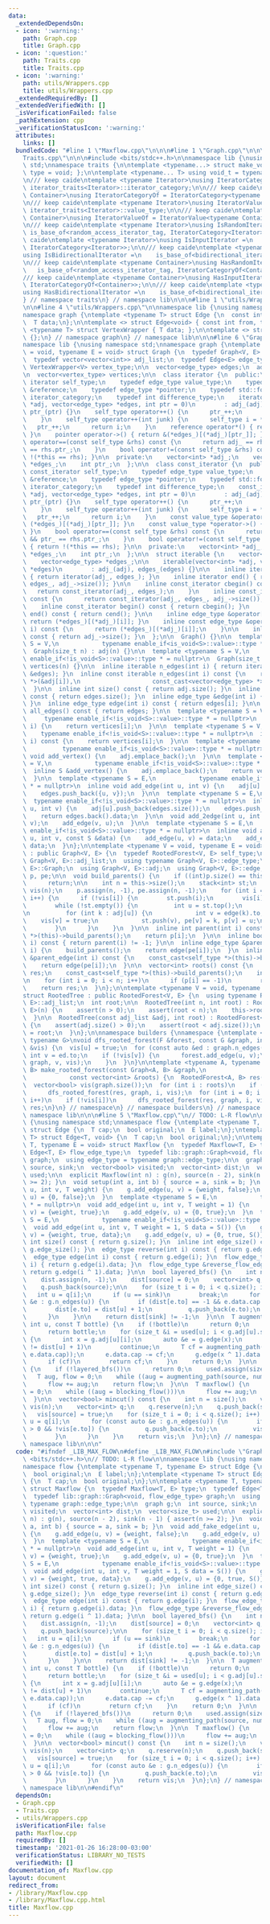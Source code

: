 ```yaml
---
data:
  _extendedDependsOn:
  - icon: ':warning:'
    path: Graph.cpp
    title: Graph.cpp
  - icon: ':question:'
    path: Traits.cpp
    title: Traits.cpp
  - icon: ':warning:'
    path: utils/Wrappers.cpp
    title: utils/Wrappers.cpp
  _extendedRequiredBy: []
  _extendedVerifiedWith: []
  _isVerificationFailed: false
  _pathExtension: cpp
  _verificationStatusIcon: ':warning:'
  attributes:
    links: []
  bundledCode: "#line 1 \"Maxflow.cpp\"\n\n\n#line 1 \"Graph.cpp\"\n\n\n#line 1 \"\
    Traits.cpp\"\n\n\n#include <bits/stdc++.h>\n\nnamespace lib {\nusing namespace\
    \ std;\nnamespace traits {\n\ntemplate <typename...> struct make_void { using\
    \ type = void; };\n\ntemplate <typename... T> using void_t = typename make_void<T...>::type;\n\
    \n/// keep caide\ntemplate <typename Iterator>\nusing IteratorCategory = typename\
    \ iterator_traits<Iterator>::iterator_category;\n\n/// keep caide\ntemplate <typename\
    \ Container>\nusing IteratorCategoryOf = IteratorCategory<typename Container::iterator>;\n\
    \n/// keep caide\ntemplate <typename Iterator>\nusing IteratorValue = typename\
    \ iterator_traits<Iterator>::value_type;\n\n/// keep caide\ntemplate <typename\
    \ Container>\nusing IteratorValueOf = IteratorValue<typename Container::iterator>;\n\
    \n/// keep caide\ntemplate <typename Iterator>\nusing IsRandomIterator =\n   \
    \ is_base_of<random_access_iterator_tag, IteratorCategory<Iterator>>;\n\n/// keep\
    \ caide\ntemplate <typename Iterator>\nusing IsInputIterator =\n    is_base_of<input_iterator_tag,\
    \ IteratorCategory<Iterator>>;\n\n/// keep caide\ntemplate <typename Iterator>\n\
    using IsBidirectionalIterator =\n    is_base_of<bidirectional_iterator_tag, IteratorCategory<Iterator>>;\n\
    \n/// keep caide\ntemplate <typename Container>\nusing HasRandomIterator =\n \
    \   is_base_of<random_access_iterator_tag, IteratorCategoryOf<Container>>;\n\n\
    /// keep caide\ntemplate <typename Container>\nusing HasInputIterator =\n    is_base_of<input_iterator_tag,\
    \ IteratorCategoryOf<Container>>;\n\n/// keep caide\ntemplate <typename Container>\n\
    using HasBidirectionalIterator =\n    is_base_of<bidirectional_iterator_tag, IteratorCategoryOf<Container>>;\n\
    } // namespace traits\n} // namespace lib\n\n\n#line 1 \"utils/Wrappers.cpp\"\n\
    \n\n#line 4 \"utils/Wrappers.cpp\"\n\nnamespace lib {\nusing namespace std;\n\
    namespace graph {\ntemplate <typename T> struct Edge {\n  const int from, to;\n\
    \  T data;\n};\n\ntemplate <> struct Edge<void> { const int from, to; };\n\ntemplate\
    \ <typename T> struct VertexWrapper { T data; };\n\ntemplate <> struct VertexWrapper<void>\
    \ {};\n} // namespace graph\n} // namespace lib\n\n\n#line 6 \"Graph.cpp\"\n\n\
    namespace lib {\nusing namespace std;\nnamespace graph {\ntemplate <typename V\
    \ = void, typename E = void> struct Graph {\n  typedef Graph<V, E> self_type;\n\
    \  typedef vector<vector<int>> adj_list;\n  typedef Edge<E> edge_type;\n  typedef\
    \ VertexWrapper<V> vertex_type;\n\n  vector<edge_type> edges;\n  adj_list adj;\n\
    \n  vector<vertex_type> vertices;\n\n  class iterator {\n  public:\n    typedef\
    \ iterator self_type;\n    typedef edge_type value_type;\n    typedef edge_type\
    \ &reference;\n    typedef edge_type *pointer;\n    typedef std::forward_iterator_tag\
    \ iterator_category;\n    typedef int difference_type;\n    iterator(vector<int>\
    \ *adj, vector<edge_type> *edges, int ptr = 0)\n        : adj_(adj), edges_(edges),\
    \ ptr_(ptr) {}\n    self_type operator++() {\n      ptr_++;\n      return *this;\n\
    \    }\n    self_type operator++(int junk) {\n      self_type i = *this;\n   \
    \   ptr_++;\n      return i;\n    }\n    reference operator*() { return (*edges_)[(*adj_)[ptr_]];\
    \ }\n    pointer operator->() { return &(*edges_)[(*adj_)[ptr_]]; }\n    bool\
    \ operator==(const self_type &rhs) const {\n      return adj_ == rhs.adj_ && ptr_\
    \ == rhs.ptr_;\n    }\n    bool operator!=(const self_type &rhs) const { return\
    \ !(*this == rhs); }\n\n  private:\n    vector<int> *adj_;\n    vector<edge_type>\
    \ *edges_;\n    int ptr_;\n  };\n\n  class const_iterator {\n  public:\n    typedef\
    \ const_iterator self_type;\n    typedef edge_type value_type;\n    typedef edge_type\
    \ &reference;\n    typedef edge_type *pointer;\n    typedef std::forward_iterator_tag\
    \ iterator_category;\n    typedef int difference_type;\n    const_iterator(vector<int>\
    \ *adj, vector<edge_type> *edges, int ptr = 0)\n        : adj_(adj), edges_(edges),\
    \ ptr_(ptr) {}\n    self_type operator++() {\n      ptr_++;\n      return *this;\n\
    \    }\n    self_type operator++(int junk) {\n      self_type i = *this;\n   \
    \   ptr_++;\n      return i;\n    }\n    const value_type &operator*() { return\
    \ (*edges_)[(*adj_)[ptr_]]; }\n    const value_type *operator->() { return &(*edges_)[(*adj_)[ptr_]];\
    \ }\n    bool operator==(const self_type &rhs) const {\n      return adj_ == rhs.adj_\
    \ && ptr_ == rhs.ptr_;\n    }\n    bool operator!=(const self_type &rhs) const\
    \ { return !(*this == rhs); }\n\n  private:\n    vector<int> *adj_;\n    vector<edge_type>\
    \ *edges_;\n    int ptr_;\n  };\n\n  struct iterable {\n    vector<int> *adj_;\n\
    \    vector<edge_type> *edges_;\n\n    iterable(vector<int> *adj, vector<edge_type>\
    \ *edges)\n        : adj_(adj), edges_(edges) {}\n\n    inline iterator begin()\
    \ { return iterator(adj_, edges_); }\n    inline iterator end() { return iterator(adj_,\
    \ edges_, adj_->size()); }\n\n    inline const_iterator cbegin() const {\n   \
    \   return const_iterator(adj_, edges_);\n    }\n    inline const_iterator cend()\
    \ const {\n      return const_iterator(adj_, edges_, adj_->size());\n    }\n\n\
    \    inline const_iterator begin() const { return cbegin(); }\n    inline const_iterator\
    \ end() const { return cend(); }\n\n    inline edge_type &operator[](int i) {\
    \ return (*edges_)[(*adj_)[i]]; }\n    inline const edge_type &operator[](int\
    \ i) const {\n      return (*edges_)[(*adj_)[i]];\n    }\n\n    inline int size()\
    \ const { return adj_->size(); }\n  };\n\n  Graph() {}\n\n  template <typename\
    \ S = V,\n            typename enable_if<is_void<S>::value>::type * = nullptr>\n\
    \  Graph(size_t n) : adj(n) {}\n\n  template <typename S = V,\n            typename\
    \ enable_if<!is_void<S>::value>::type * = nullptr>\n  Graph(size_t n) : adj(n),\
    \ vertices(n) {}\n\n  inline iterable n_edges(int i) { return iterable(&adj[i],\
    \ &edges); }\n  inline const iterable n_edges(int i) const {\n    return iterable(const_cast<vector<int>\
    \ *>(&adj[i]),\n                    const_cast<vector<edge_type> *>(&edges));\n\
    \  }\n\n  inline int size() const { return adj.size(); }\n  inline int edge_size()\
    \ const { return edges.size(); }\n  inline edge_type &edge(int i) { return edges[i];\
    \ }\n  inline edge_type edge(int i) const { return edges[i]; }\n\n  inline vector<edge_type>\
    \ all_edges() const { return edges; }\n\n  template <typename S = V,\n       \
    \     typename enable_if<!is_void<S>::value>::type * = nullptr>\n  inline S &vertex(int\
    \ i) {\n    return vertices[i];\n  }\n\n  template <typename S = V,\n        \
    \    typename enable_if<!is_void<S>::value>::type * = nullptr>\n  inline V vertex(int\
    \ i) const {\n    return vertices[i];\n  }\n\n  template <typename S = V,\n  \
    \          typename enable_if<is_void<S>::value>::type * = nullptr>\n  inline\
    \ void add_vertex() {\n    adj.emplace_back();\n  }\n\n  template <typename S\
    \ = V,\n            typename enable_if<!is_void<S>::value>::type * = nullptr>\n\
    \  inline S &add_vertex() {\n    adj.emplace_back();\n    return vertices.emplace_back().data;\n\
    \  }\n\n  template <typename S = E,\n            typename enable_if<is_void<S>::value>::type\
    \ * = nullptr>\n  inline void add_edge(int u, int v) {\n    adj[u].push_back(edges.size());\n\
    \    edges.push_back({u, v});\n  }\n\n  template <typename S = E,\n          \
    \  typename enable_if<!is_void<S>::value>::type * = nullptr>\n  inline S &add_edge(int\
    \ u, int v) {\n    adj[u].push_back(edges.size());\n    edges.push_back({u, v});\n\
    \    return edges.back().data;\n  }\n\n  void add_2edge(int u, int v) {\n    add_edge(u,\
    \ v);\n    add_edge(v, u);\n  }\n\n  template <typename S = E,\n            typename\
    \ enable_if<!is_void<S>::value>::type * = nullptr>\n  inline void add_2edge(int\
    \ u, int v, const S &data) {\n    add_edge(u, v) = data;\n    add_edge(v, u) =\
    \ data;\n  }\n};\n\ntemplate <typename V = void, typename E = void>\nstruct RootedForest\
    \ : public Graph<V, E> {\n  typedef RootedForest<V, E> self_type;\n  using typename\
    \ Graph<V, E>::adj_list;\n  using typename Graph<V, E>::edge_type;\n  using Graph<V,\
    \ E>::Graph;\n  using Graph<V, E>::adj;\n  using Graph<V, E>::edge;\n  vector<int>\
    \ p, pe;\n\n  void build_parents() {\n    if ((int)p.size() == this->size())\n\
    \      return;\n\n    int n = this->size();\n    stack<int> st;\n    vector<bool>\
    \ vis(n);\n    p.assign(n, -1), pe.assign(n, -1);\n    for (int i = 0; i < n;\
    \ i++) {\n      if (!vis[i]) {\n        st.push(i);\n        vis[i] = true;\n\
    \        while (!st.empty()) {\n          int u = st.top();\n          st.pop();\n\
    \n          for (int k : adj[u]) {\n            int v = edge(k).to;\n        \
    \    vis[v] = true;\n            st.push(v), pe[v] = k, p[v] = u;\n          }\n\
    \        }\n      }\n    }\n  }\n\n  inline int parent(int i) const {\n    const_cast<self_type\
    \ *>(this)->build_parents();\n    return p[i];\n  }\n\n  inline bool is_root(int\
    \ i) const { return parent(i) != -1; }\n\n  inline edge_type &parent_edge(int\
    \ i) {\n    build_parents();\n    return edge(pe[i]);\n  }\n  inline edge_type\
    \ &parent_edge(int i) const {\n    const_cast<self_type *>(this)->build_parents();\n\
    \    return edge(pe[i]);\n  }\n\n  vector<int> roots() const {\n    vector<int>\
    \ res;\n    const_cast<self_type *>(this)->build_parents();\n    int n = this->size();\n\
    \n    for (int i = 0; i < n; i++)\n      if (p[i] == -1)\n        res.push_back(i);\n\
    \    return res;\n  }\n};\n\ntemplate <typename V = void, typename E = void>\n\
    struct RootedTree : public RootedForest<V, E> {\n  using typename RootedForest<V,\
    \ E>::adj_list;\n  int root;\n\n  RootedTree(int n, int root) : RootedForest<V,\
    \ E>(n) {\n    assert(n > 0);\n    assert(root < n);\n    this->root = root;\n\
    \  }\n\n  RootedTree(const adj_list &adj, int root) : RootedForest<V, E>(adj)\
    \ {\n    assert(adj.size() > 0);\n    assert(root < adj.size());\n    this->root\
    \ = root;\n  }\n};\n\nnamespace builders {\nnamespace {\ntemplate <typename F,\
    \ typename G>\nvoid dfs_rooted_forest(F &forest, const G &graph, int u, vector<bool>\
    \ &vis) {\n  vis[u] = true;\n  for (const auto &ed : graph.n_edges(u)) {\n   \
    \ int v = ed.to;\n    if (!vis[v]) {\n      forest.add_edge(u, v);\n      dfs_rooted_forest(forest,\
    \ graph, v, vis);\n    }\n  }\n}\n\ntemplate <typename A, typename B>\nRootedForest<A,\
    \ B> make_rooted_forest(const Graph<A, B> &graph,\n                          \
    \            const vector<int> &roots) {\n  RootedForest<A, B> res(graph.size());\n\
    \  vector<bool> vis(graph.size());\n  for (int i : roots)\n    if (!vis[i])\n\
    \      dfs_rooted_forest(res, graph, i, vis);\n  for (int i = 0; i < graph.size();\
    \ i++)\n    if (!vis[i])\n      dfs_rooted_forest(res, graph, i, vis);\n  return\
    \ res;\n}\n} // namespace\n} // namespace builders\n} // namespace graph\n} //\
    \ namespace lib\n\n\n#line 5 \"Maxflow.cpp\"\n// TODO: L-R flow\n\nnamespace lib\
    \ {\nusing namespace std;\nnamespace flow {\ntemplate <typename T, typename E>\
    \ struct Edge {\n  T cap;\n  bool original;\n  E label;\n};\ntemplate <typename\
    \ T> struct Edge<T, void> {\n  T cap;\n  bool original;\n};\n\ntemplate <typename\
    \ T, typename E = void> struct Maxflow {\n  typedef Maxflow<T, E> type;\n  typedef\
    \ Edge<T, E> flow_edge_type;\n  typedef lib::graph::Graph<void, flow_edge_type>\
    \ graph;\n  using edge_type = typename graph::edge_type;\n\n  graph g;\n  int\
    \ source, sink;\n  vector<bool> visited;\n  vector<int> dist;\n  vector<size_t>\
    \ used;\n\n  explicit Maxflow(int n) : g(n), source(n - 2), sink(n - 1) { assert(n\
    \ >= 2); }\n  void setup(int a, int b) { source = a, sink = b; }\n  void add_fake_edge(int\
    \ u, int v, T weight) {\n    g.add_edge(u, v) = {weight, false};\n    g.add_edge(v,\
    \ u) = {0, false};\n  }\n  template <typename S = E,\n            typename enable_if<is_void<S>::value>::type\
    \ * = nullptr>\n  void add_edge(int u, int v, T weight = 1) {\n    g.add_edge(u,\
    \ v) = {weight, true};\n    g.add_edge(v, u) = {0, true};\n  }\n  template <typename\
    \ S = E,\n            typename enable_if<!is_void<S>::value>::type * = nullptr>\n\
    \  void add_edge(int u, int v, T weight = 1, S data = S()) {\n    g.add_edge(u,\
    \ v) = {weight, true, data};\n    g.add_edge(v, u) = {0, true, S()};\n  }\n  inline\
    \ int size() const { return g.size(); }\n  inline int edge_size() const { return\
    \ g.edge_size(); }\n  edge_type reverse(int i) const { return g.edge(i ^ 1); }\n\
    \  edge_type edge(int i) const { return g.edge(i); }\n  flow_edge_type &flow_edge(int\
    \ i) { return g.edge(i).data; }\n  flow_edge_type &reverse_flow_edge(int i) {\
    \ return g.edge(i ^ 1).data; }\n\n  bool layered_bfs() {\n    int n = size();\n\
    \    dist.assign(n, -1);\n    dist[source] = 0;\n    vector<int> q;\n    q.reserve(n);\n\
    \    q.push_back(source);\n\n    for (size_t i = 0; i < q.size(); i++) {\n   \
    \   int u = q[i];\n      if (u == sink)\n        break;\n      for (const auto\
    \ &e : g.n_edges(u)) {\n        if (dist[e.to] == -1 && e.data.cap > 0) {\n  \
    \        dist[e.to] = dist[u] + 1;\n          q.push_back(e.to);\n        }\n\
    \      }\n    }\n\n    return dist[sink] != -1;\n  }\n\n  T augmenting_path(const\
    \ int u, const T bottle) {\n    if (!bottle)\n      return 0;\n    if (u == sink)\n\
    \      return bottle;\n    for (size_t &i = used[u]; i < g.adj[u].size(); i++)\
    \ {\n      int x = g.adj[u][i];\n      auto &e = g.edge(x);\n      if (dist[e.to]\
    \ != dist[u] + 1)\n        continue;\n      T cf = augmenting_path(e.to, min(bottle,\
    \ e.data.cap));\n      e.data.cap -= cf;\n      g.edge(x ^ 1).data.cap += cf;\n\
    \      if (cf)\n        return cf;\n    }\n    return 0;\n  }\n\n  T blocking_flow()\
    \ {\n    if (!layered_bfs())\n      return 0;\n    used.assign(size(), 0);\n \
    \   T aug, flow = 0;\n    while ((aug = augmenting_path(source, numeric_limits<T>::max())))\n\
    \      flow += aug;\n    return flow;\n  }\n\n  T maxflow() {\n    T aug, flow\
    \ = 0;\n    while ((aug = blocking_flow()))\n      flow += aug;\n    return flow;\n\
    \  }\n\n  vector<bool> mincut() const {\n    int n = size();\n    vector<bool>\
    \ vis(n);\n    vector<int> q;\n    q.reserve(n);\n    q.push_back(source);\n \
    \   vis[source] = true;\n    for (size_t i = 0; i < q.size(); i++) {\n      int\
    \ u = q[i];\n      for (const auto &e : g.n_edges(u)) {\n        if (e.data.cap\
    \ > 0 && !vis[e.to]) {\n          q.push_back(e.to);\n          vis[e.to] = true;\n\
    \        }\n      }\n    }\n    return vis;\n  }\n};\n} // namespace flow\n} //\
    \ namespace lib\n\n\n"
  code: "#ifndef _LIB_MAX_FLOW\n#define _LIB_MAX_FLOW\n#include \"Graph.cpp\"\n#include\
    \ <bits/stdc++.h>\n// TODO: L-R flow\n\nnamespace lib {\nusing namespace std;\n\
    namespace flow {\ntemplate <typename T, typename E> struct Edge {\n  T cap;\n\
    \  bool original;\n  E label;\n};\ntemplate <typename T> struct Edge<T, void>\
    \ {\n  T cap;\n  bool original;\n};\n\ntemplate <typename T, typename E = void>\
    \ struct Maxflow {\n  typedef Maxflow<T, E> type;\n  typedef Edge<T, E> flow_edge_type;\n\
    \  typedef lib::graph::Graph<void, flow_edge_type> graph;\n  using edge_type =\
    \ typename graph::edge_type;\n\n  graph g;\n  int source, sink;\n  vector<bool>\
    \ visited;\n  vector<int> dist;\n  vector<size_t> used;\n\n  explicit Maxflow(int\
    \ n) : g(n), source(n - 2), sink(n - 1) { assert(n >= 2); }\n  void setup(int\
    \ a, int b) { source = a, sink = b; }\n  void add_fake_edge(int u, int v, T weight)\
    \ {\n    g.add_edge(u, v) = {weight, false};\n    g.add_edge(v, u) = {0, false};\n\
    \  }\n  template <typename S = E,\n            typename enable_if<is_void<S>::value>::type\
    \ * = nullptr>\n  void add_edge(int u, int v, T weight = 1) {\n    g.add_edge(u,\
    \ v) = {weight, true};\n    g.add_edge(v, u) = {0, true};\n  }\n  template <typename\
    \ S = E,\n            typename enable_if<!is_void<S>::value>::type * = nullptr>\n\
    \  void add_edge(int u, int v, T weight = 1, S data = S()) {\n    g.add_edge(u,\
    \ v) = {weight, true, data};\n    g.add_edge(v, u) = {0, true, S()};\n  }\n  inline\
    \ int size() const { return g.size(); }\n  inline int edge_size() const { return\
    \ g.edge_size(); }\n  edge_type reverse(int i) const { return g.edge(i ^ 1); }\n\
    \  edge_type edge(int i) const { return g.edge(i); }\n  flow_edge_type &flow_edge(int\
    \ i) { return g.edge(i).data; }\n  flow_edge_type &reverse_flow_edge(int i) {\
    \ return g.edge(i ^ 1).data; }\n\n  bool layered_bfs() {\n    int n = size();\n\
    \    dist.assign(n, -1);\n    dist[source] = 0;\n    vector<int> q;\n    q.reserve(n);\n\
    \    q.push_back(source);\n\n    for (size_t i = 0; i < q.size(); i++) {\n   \
    \   int u = q[i];\n      if (u == sink)\n        break;\n      for (const auto\
    \ &e : g.n_edges(u)) {\n        if (dist[e.to] == -1 && e.data.cap > 0) {\n  \
    \        dist[e.to] = dist[u] + 1;\n          q.push_back(e.to);\n        }\n\
    \      }\n    }\n\n    return dist[sink] != -1;\n  }\n\n  T augmenting_path(const\
    \ int u, const T bottle) {\n    if (!bottle)\n      return 0;\n    if (u == sink)\n\
    \      return bottle;\n    for (size_t &i = used[u]; i < g.adj[u].size(); i++)\
    \ {\n      int x = g.adj[u][i];\n      auto &e = g.edge(x);\n      if (dist[e.to]\
    \ != dist[u] + 1)\n        continue;\n      T cf = augmenting_path(e.to, min(bottle,\
    \ e.data.cap));\n      e.data.cap -= cf;\n      g.edge(x ^ 1).data.cap += cf;\n\
    \      if (cf)\n        return cf;\n    }\n    return 0;\n  }\n\n  T blocking_flow()\
    \ {\n    if (!layered_bfs())\n      return 0;\n    used.assign(size(), 0);\n \
    \   T aug, flow = 0;\n    while ((aug = augmenting_path(source, numeric_limits<T>::max())))\n\
    \      flow += aug;\n    return flow;\n  }\n\n  T maxflow() {\n    T aug, flow\
    \ = 0;\n    while ((aug = blocking_flow()))\n      flow += aug;\n    return flow;\n\
    \  }\n\n  vector<bool> mincut() const {\n    int n = size();\n    vector<bool>\
    \ vis(n);\n    vector<int> q;\n    q.reserve(n);\n    q.push_back(source);\n \
    \   vis[source] = true;\n    for (size_t i = 0; i < q.size(); i++) {\n      int\
    \ u = q[i];\n      for (const auto &e : g.n_edges(u)) {\n        if (e.data.cap\
    \ > 0 && !vis[e.to]) {\n          q.push_back(e.to);\n          vis[e.to] = true;\n\
    \        }\n      }\n    }\n    return vis;\n  }\n};\n} // namespace flow\n} //\
    \ namespace lib\n\n#endif\n"
  dependsOn:
  - Graph.cpp
  - Traits.cpp
  - utils/Wrappers.cpp
  isVerificationFile: false
  path: Maxflow.cpp
  requiredBy: []
  timestamp: '2021-01-26 16:28:00-03:00'
  verificationStatus: LIBRARY_NO_TESTS
  verifiedWith: []
documentation_of: Maxflow.cpp
layout: document
redirect_from:
- /library/Maxflow.cpp
- /library/Maxflow.cpp.html
title: Maxflow.cpp
---
```

